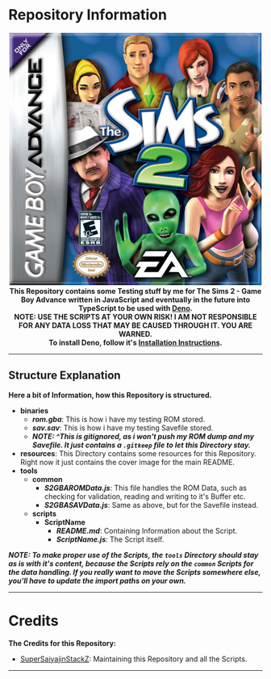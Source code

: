 # Repository Information
<p align="center">
	<img src="https://github.com/SuperSaiyajinStackZ/S2GBATestStuff/blob/main/resources/cover.png" alt="Cover Image"><br>
	<b>This Repository contains some Testing stuff by me for The Sims 2 - Game Boy Advance written in JavaScript and eventually in the future into TypeScript to be used with <a href="https://deno.land/">Deno</a>.</b><br>
	<b>NOTE: USE THE SCRIPTS AT YOUR OWN RISK! I AM NOT RESPONSIBLE FOR ANY DATA LOSS THAT MAY BE CAUSED THROUGH IT. YOU ARE WARNED.</b><br>
	<b>To install Deno, follow it's <a href="https://deno.land/">Installation Instructions</a>.</b><br>
</p><hr>

## Structure Explanation
**Here a bit of Information, how this Repository is structured.**

- **binaries**
	- ***rom.gba***: This is how i have my testing ROM stored.
	- ***sav.sav***: This is how i have my testing Savefile stored.
	- ***NOTE: ^This is gitignored, as i won't push my ROM dump and my Savefile. It just contains a `.gitkeep` file to let this Directory stay.***
- **resources**: This Directory contains some resources for this Repository. Right now it just contains the cover image for the main README.
- **tools**
	- **common**
		- ***S2GBAROMData.js***: This file handles the ROM Data, such as checking for validation, reading and writing to it's Buffer etc.
		- ***S2GBASAVData.js***: Same as above, but for the Savefile instead.
	- **scripts**
        - **ScriptName**
			- ***README.md***: Containing Information about the Script.
			- ***ScriptName.js***: The Script itself.

***NOTE: To make proper use of the Scripts, the `tools` Directory should stay as is with it's content, because the Scripts rely on the `common` Scripts for the data handling. If you really want to move the Scripts somewhere else, you'll have to update the import paths on your own.***
<hr>

# Credits
**The Credits for this Repository:**
- [SuperSaiyajinStackZ](https://github.com/SuperSaiyajinStackZ): Maintaining this Repository and all the Scripts.
<hr>